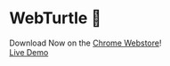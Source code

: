 # WebTurtle 🐢
Download Now on the <a href="https://chromewebstore.google.com/detail/webturtle/dnccehgmfddepoddigbbnjcjjddkieik" target="_blank">Chrome Webstore</a>!
<br>
<a href="https://webturtle.co/" target="_blank">Live Demo</a>

